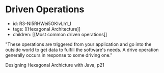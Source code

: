 # Driven Operations
* id: R3-NI5RHWei5OKIvLh1_I
* tags: [[Hexagonal Architecture]]
* children: [[Most common driven operations]]

"These operations are triggered from your application and go into the outside world to get data to fulfill the software's needs. A drive operation generally occurs in response to some driving one."

Designing Hexagonal Archicture with Java, p21